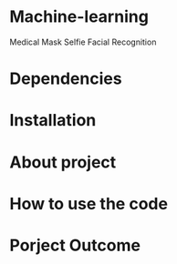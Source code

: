 # Machine-learning
Medical Mask Selfie Facial Recognition

# Dependencies


# Installation


# About project


# How to use the code


# Porject Outcome
